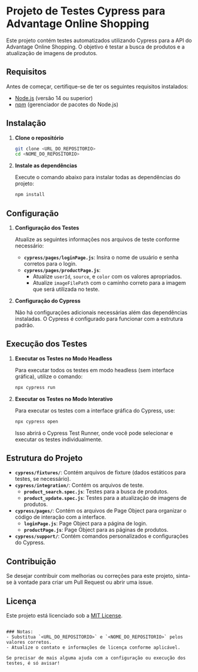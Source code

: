 # Projeto de Testes Cypress para Advantage Online Shopping

Este projeto contém testes automatizados utilizando Cypress para a API do Advantage Online Shopping. O objetivo é testar a busca de produtos e a atualização de imagens de produtos.

## Requisitos

Antes de começar, certifique-se de ter os seguintes requisitos instalados:

- [Node.js](https://nodejs.org/) (versão 14 ou superior)
- [npm](https://www.npmjs.com/) (gerenciador de pacotes do Node.js)

## Instalação

1. **Clone o repositório**

   ```bash
   git clone <URL_DO_REPOSITORIO>
   cd <NOME_DO_REPOSITORIO>
   ```

2. **Instale as dependências**

   Execute o comando abaixo para instalar todas as dependências do projeto:

   ```bash
   npm install
   ```

## Configuração

1. **Configuração dos Testes**

   Atualize as seguintes informações nos arquivos de teste conforme necessário:

   - **`cypress/pages/loginPage.js`**: Insira o nome de usuário e senha corretos para o login.
   - **`cypress/pages/productPage.js`**:
     - Atualize `userId`, `source`, e `color` com os valores apropriados.
     - Atualize `imageFilePath` com o caminho correto para a imagem que será utilizada no teste.

2. **Configuração do Cypress**

   Não há configurações adicionais necessárias além das dependências instaladas. O Cypress é configurado para funcionar com a estrutura padrão.

## Execução dos Testes

1. **Executar os Testes no Modo Headless**

   Para executar todos os testes em modo headless (sem interface gráfica), utilize o comando:

   ```bash
   npx cypress run
   ```

2. **Executar os Testes no Modo Interativo**

   Para executar os testes com a interface gráfica do Cypress, use:

   ```bash
   npx cypress open
   ```

   Isso abrirá o Cypress Test Runner, onde você pode selecionar e executar os testes individualmente.

## Estrutura do Projeto

- **`cypress/fixtures/`**: Contém arquivos de fixture (dados estáticos para testes, se necessário).
- **`cypress/integration/`**: Contém os arquivos de teste. 
  - **`product_search.spec.js`**: Testes para a busca de produtos.
  - **`product_update.spec.js`**: Testes para a atualização de imagens de produtos.
- **`cypress/pages/`**: Contém os arquivos de Page Object para organizar o código de interação com a interface.
  - **`loginPage.js`**: Page Object para a página de login.
  - **`productPage.js`**: Page Object para as páginas de produtos.
- **`cypress/support/`**: Contém comandos personalizados e configurações do Cypress.

## Contribuição

Se desejar contribuir com melhorias ou correções para este projeto, sinta-se à vontade para criar um Pull Request ou abrir uma issue.

## Licença

Este projeto está licenciado sob a [MIT License](LICENSE).


```

### Notas:
- Substitua `<URL_DO_REPOSITORIO>` e `<NOME_DO_REPOSITORIO>` pelos valores corretos.
- Atualize o contato e informações de licença conforme aplicável.

Se precisar de mais alguma ajuda com a configuração ou execução dos testes, é só avisar!